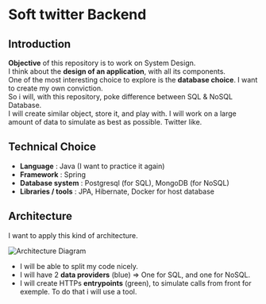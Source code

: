 # Soft twitter Backend

## Introduction
**Objective** of this repository is to work on System Design.  
I think about the **design of an application**, with all its components.  
One of the most interesting choice to explore is the **database choice**. I want to create my own conviction.  
So i will, with this repository, poke difference between SQL & NoSQL Database.  
I will create similar object, store it, and play with. I will work on a large amount of data to simulate as best as possible. Twitter like.  

## Technical Choice

 - **Language** : Java (I want to practice it again)
 - **Framework** : Spring
 - **Database system** : Postgresql (for SQL), MongoDB (for NoSQL)
 - **Libraries / tools** : JPA, Hibernate, Docker for host database

## Architecture

I want to apply this kind of architecture.

![Architecture Diagram](https://cdn-media-1.freecodecamp.org/images/YIABVRTHRz58ZiT6W-emBkfNIQUHBelp8t6U)

 - I will be able to split my code nicely.
 - I will have 2 **data providers** (blue) => One for SQL, and one for NoSQL.
 - I will create HTTPs **entrypoints** (green), to simulate calls from front for exemple. To do that i will use a tool.

